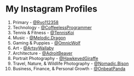 # My Instagram Profiles

1. Primary - [@Ryo112358](https://www.instagram.com/ryo112358/)
1. Technology - [@CoffeelessProgrammer](https://www.instagram.com/coffeelessprogrammer/)
1. Tennis & Fitness - [@TennisKoi](https://www.instagram.com/tenniskoi/)
1. Music - [@Melodic.Dragon](https://www.instagram.com/melodic.dragon/)
5. Gaming & Puppies - [@OmnicWolf](https://www.instagram.com/omnicwolf/)
1. Art - [@ArtsyWallaby](https://www.instagram.com/artsywallaby/)
1. Architecture - [@AdroitBeaver](https://www.instagram.com/adroitbeaver/)
1. Portrait Photography - [@HawkeyedGiraffe](https://www.instagram.com/hawkeyedgiraffe/)
1. Travel, Nature, & Wildlife Photography - [@Nomadic.Bison](https://www.instagram.com/nomadic.bison/)
10. Business, Finance, & Personal Growth - [@OnbeatPanda](https://www.instagram.com/onbeatpanda/)

